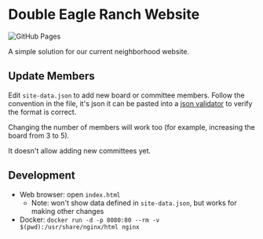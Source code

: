 # Double Eagle Ranch Website

![GitHub
Pages](https://img.shields.io/github/deployments/doube-eagle/website/github-pages?label=pages&logo=github)

A simple solution for our current neighborhood website.

## Update Members

Edit `site-data.json` to add new board or committee members. Follow the convention in the file, it's
json it can be pasted into a [json validator](https://jsonlint.com) to verify the format is correct.

Changing the number of members will work too (for example, increasing the board from 3 to 5).

It doesn't allow adding new committees yet.

## Development

- Web browser: open `index.html`
  - Note: won't show data defined in `site-data.json`, but works for making other changes
- Docker: `docker run -d -p 8080:80 --rm -v $(pwd):/usr/share/nginx/html nginx`
